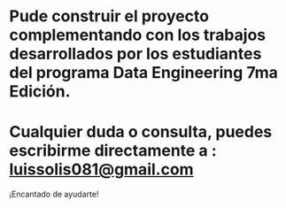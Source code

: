 # Pude construir el proyecto complementando con los trabajos desarrollados por los estudiantes del programa Data Engineering 7ma Edición. 
# Cualquier duda o consulta, puedes escribirme directamente a : luissolis081@gmail.com
¡Encantado de ayudarte!
